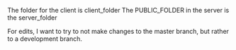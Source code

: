 
The folder for the client is client_folder 
The PUBLIC_FOLDER in the server is the server_folder 

For edits, I want to try to not make changes to the master branch, but rather to a development branch.